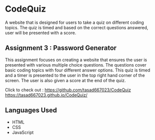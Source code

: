 # CodeQuiz 
A website that is designed for users to take a quiz on different coding topics. The quiz is timed and based on the correct questions answered, user will be presented with a score.  

## Assignment 3 : Password Generator
This assignment focuses on creating a website that ensures the user is presented with various multiple choice questions. The questions cover basic coding topics with four different answer options. This quiz is timed and a timer is presented to the user in the top right hand corner of the screen. The user is also given a score at the end of the quiz. 

Click to check out : 
https://github.com/tasad667023/CodeQuiz
https://tasad667023.github.io/CodeQuiz/
 

## Languages Used 
* HTML 
* CSS
* JavaScript

 